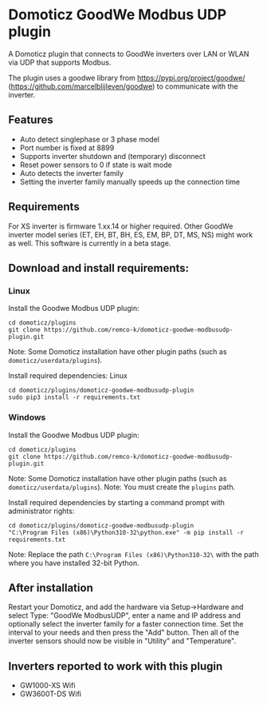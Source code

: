 # Domoticz GoodWe Modbus UDP plugin

A Domoticz plugin that connects to GoodWe inverters over LAN or WLAN via UDP that supports Modbus.

The plugin uses a goodwe library from https://pypi.org/project/goodwe/ (https://github.com/marcelblijleven/goodwe) to communicate with the inverter.

## Features
* Auto detect singlephase or 3 phase model
* Port number is fixed at 8899
* Supports inverter shutdown and (temporary) disconnect
* Reset power sensors to 0 if state is wait mode
* Auto detects the inverter family
* Setting the inverter family manually speeds up the connection time

## Requirements
For XS inverter is firmware 1.xx.14 or higher required. Other GoodWe inverter model series (ET, EH, BT, BH, ES, EM, BP, DT, MS, NS) might work as well. This software is currently in a beta stage.


## Download and install requirements:


### Linux
Install the Goodwe Modbus UDP plugin:

``` shell
cd domoticz/plugins
git clone https://github.com/remco-k/domoticz-goodwe-modbusudp-plugin.git
```
Note: Some Domoticz installation have other plugin paths (such as `domoticz/userdata/plugins`).

Install required dependencies:
Linux
``` shell
cd domoticz/plugins/domoticz-goodwe-modbusudp-plugin
sudo pip3 install -r requirements.txt
```

### Windows
Install the Goodwe Modbus UDP plugin:

``` shell
cd domoticz/plugins
git clone https://github.com/remco-k/domoticz-goodwe-modbusudp-plugin.git
```
Note: Some Domoticz installation have other plugin paths (such as `domoticz/userdata/plugins`).
Note: You must create the `plugins` path.

Install required dependencies by starting a command prompt with administrator rights:
``` shell
cd domoticz/plugins/domoticz-goodwe-modbusudp-plugin
"C:\Program Files (x86)\Python310-32\python.exe" -m pip install -r requirements.txt
```
Note: Replace the path `C:\Program Files (x86)\Python310-32\` with the path where you have installed 32-bit Python.

## After installation
Restart your Domoticz, and add the hardware via Setup->Hardware and select Type: "GoodWe ModbusUDP", enter a name and IP address and optionally select the inverter family for a faster connection time. Set the interval to your needs and then press the "Add" button.
Then all of the inverter sensors should now be visible in "Utility" and "Temperature".

## Inverters reported to work with this plugin
* GW1000-XS Wifi
* GW3600T-DS Wifi